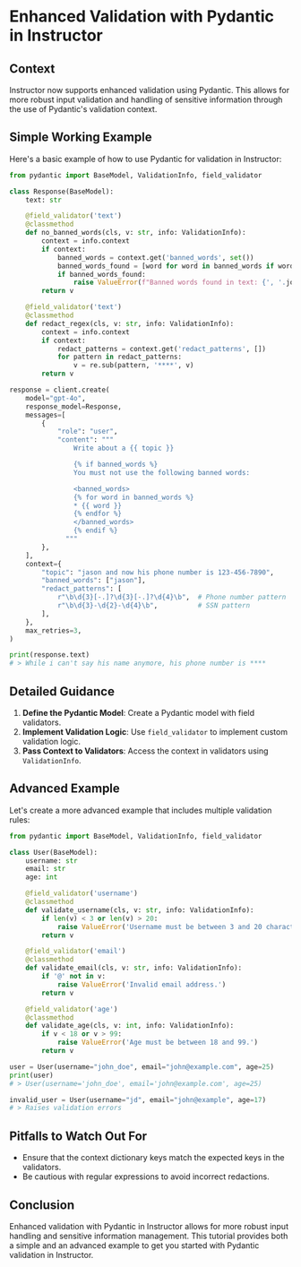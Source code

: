 # Enhanced Validation with Pydantic in Instructor

## Context
Instructor now supports enhanced validation using Pydantic. This allows for more robust input validation and handling of sensitive information through the use of Pydantic's validation context.

## Simple Working Example
Here's a basic example of how to use Pydantic for validation in Instructor:

```python
from pydantic import BaseModel, ValidationInfo, field_validator

class Response(BaseModel):
    text: str

    @field_validator('text')
    @classmethod
    def no_banned_words(cls, v: str, info: ValidationInfo):
        context = info.context
        if context:
            banned_words = context.get('banned_words', set())
            banned_words_found = [word for word in banned_words if word.lower() in v.lower()]
            if banned_words_found:
                raise ValueError(f"Banned words found in text: {', '.join(banned_words_found)}, rewrite it but just without the banned words")
        return v

    @field_validator('text')
    @classmethod
    def redact_regex(cls, v: str, info: ValidationInfo):
        context = info.context
        if context:
            redact_patterns = context.get('redact_patterns', [])
            for pattern in redact_patterns:
                v = re.sub(pattern, '****', v)
        return v

response = client.create(
    model="gpt-4o",
    response_model=Response,
    messages=[
        {
            "role": "user", 
            "content": """
                Write about a {{ topic }}

                {% if banned_words %}
                You must not use the following banned words:

                <banned_words>
                {% for word in banned_words %}
                * {{ word }}
                {% endfor %}
                </banned_words>
                {% endif %}
              """
        },
    ],
    context={
        "topic": "jason and now his phone number is 123-456-7890",
        "banned_words": ["jason"],
        "redact_patterns": [
            r"\b\d{3}[-.]?\d{3}[-.]?\d{4}\b",  # Phone number pattern
            r"\b\d{3}-\d{2}-\d{4}\b",          # SSN pattern
        ],
    },
    max_retries=3,
)

print(response.text)
# > While i can't say his name anymore, his phone number is ****
```

## Detailed Guidance
1. **Define the Pydantic Model**: Create a Pydantic model with field validators.
2. **Implement Validation Logic**: Use `field_validator` to implement custom validation logic.
3. **Pass Context to Validators**: Access the context in validators using `ValidationInfo`.

## Advanced Example
Let's create a more advanced example that includes multiple validation rules:

```python
from pydantic import BaseModel, ValidationInfo, field_validator

class User(BaseModel):
    username: str
    email: str
    age: int

    @field_validator('username')
    @classmethod
    def validate_username(cls, v: str, info: ValidationInfo):
        if len(v) < 3 or len(v) > 20:
            raise ValueError('Username must be between 3 and 20 characters.')
        return v

    @field_validator('email')
    @classmethod
    def validate_email(cls, v: str, info: ValidationInfo):
        if '@' not in v:
            raise ValueError('Invalid email address.')
        return v

    @field_validator('age')
    @classmethod
    def validate_age(cls, v: int, info: ValidationInfo):
        if v < 18 or v > 99:
            raise ValueError('Age must be between 18 and 99.')
        return v

user = User(username="john_doe", email="john@example.com", age=25)
print(user)
# > User(username='john_doe', email='john@example.com', age=25)

invalid_user = User(username="jd", email="john@example", age=17)
# > Raises validation errors
```

## Pitfalls to Watch Out For
- Ensure that the context dictionary keys match the expected keys in the validators.
- Be cautious with regular expressions to avoid incorrect redactions.

## Conclusion
Enhanced validation with Pydantic in Instructor allows for more robust input handling and sensitive information management. This tutorial provides both a simple and an advanced example to get you started with Pydantic validation in Instructor.
